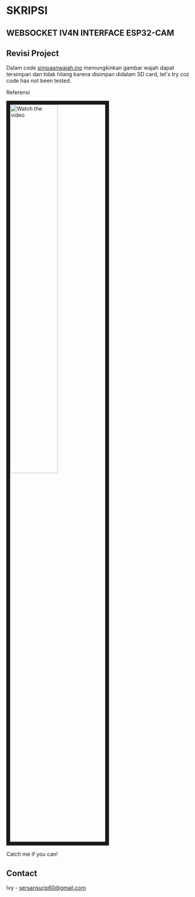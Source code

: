 # SKRIPSI
## WEBSOCKET IV4N INTERFACE ESP32-CAM
## Revisi Project

Dalam code [simpaanwajah.ino](https://github.com/Flash715/sKRIPSI/blob/main/simpanwajah.ino) memungkinkan gambar wajah dapat tersimpan dan tidak hilang
karena disimpan didalam SD card, let's try coz code has not been tested.

Referensi

<a href="https://www.youtube.com/watch?v=BDQxH3KYNpc" target="_blank">
 <img src="https://i3.ytimg.com/vi/BDQxH3KYNpc/maxresdefault.jpg" alt="Watch the video" width="50%" height="50%" border="10" />
</a>


Catch me if you can!
## Contact
Ivy - sersansurip60@gmail.com


